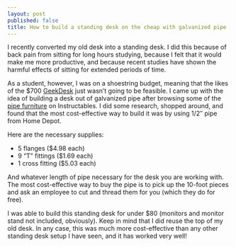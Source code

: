 ```yaml
---
layout: post
published: false
title: How to build a standing desk on the cheap with galvanized pipe
---
```

I recently converted my old desk into a standing desk. I did this because of back pain from sitting for long hours studying, because I felt that it would make me more productive, and because recent studies have shown the harmful effects of sitting for extended periods of time.

As a student, however, I was on a shoestring budget, meaning that the likes of the $700 [GeekDesk](http://www.geekdesk.com/) just wasn’t going to be feasible. I came up with the idea of building a desk out of galvanized pipe after browsing some of the [pipe furniture](http://www.instructables.com/id/Pipe-Furniture/) on Instructables. I did some research, shopped around, and found that the most cost-effective way to build it was by using 1/2″ pipe from Home Depot.

Here are the necessary supplies:

* 5 flanges ($4.98 each)
* 9 “T” fittings ($1.69 each)
* 1 cross fitting ($5.03 each)

And whatever length of pipe necessary for the desk you are working with. The most cost-effective way to buy the pipe is to pick up the 10-foot pieces and ask an employee to cut and thread them for you (which they do for free).

I was able to build this standing desk for under $80 (monitors and monitor stand not included, obviously). Keep in mind that I did reuse the top of my old desk. In any case, this was much more cost-effective than any other standing desk setup I have seen, and it has worked very well!

